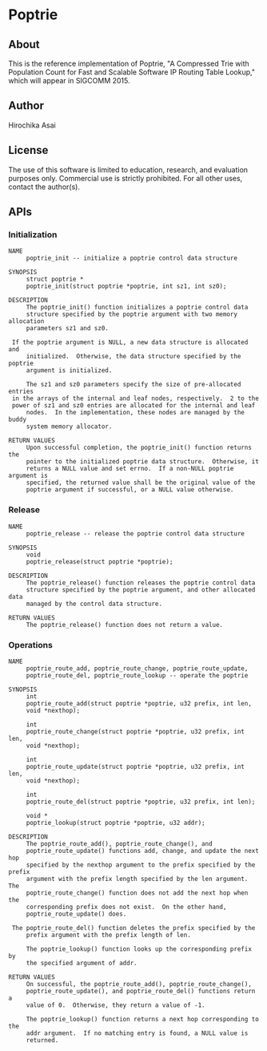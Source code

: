 # Poptrie

## About

This is the reference implementation of Poptrie,  "A Compressed Trie with
Population Count for Fast and Scalable Software IP Routing Table Lookup,"
which will appear in SIGCOMM 2015.


## Author

Hirochika Asai


## License

The use of this software is limited to education, research, and evaluation
purposes only.  Commercial use is strictly prohibited.  For all other uses,
contact the author(s).

## APIs

### Initialization

    NAME
         poptrie_init -- initialize a poptrie control data structure
         
    SYNOPSIS
         struct poptrie *
         poptrie_init(struct poptrie *poptrie, int sz1, int sz0);
         
    DESCRIPTION
         The poptrie_init() function initializes a poptrie control data
         structure specified by the poptrie argument with two memory allocation
         parameters sz1 and sz0.
         
	 If the poptrie argument is NULL, a new data structure is allocated and
         initialized.  Otherwise, the data structure specified by the poptrie
         argument is initialized.
         
         The sz1 and sz0 parameters specify the size of pre-allocated entries
	 in the arrays of the internal and leaf nodes, respectively.  2 to the
	 power of sz1 and sz0 entries are allocated for the internal and leaf
         nodes.  In the implementation, these nodes are managed by the buddy
         system memory allocator.

    RETURN VALUES
         Upon successful completion, the poptrie_init() function returns the
         pointer to the initialized poptrie data structure.  Otherwise, it
         returns a NULL value and set errno.  If a non-NULL poptrie argument is
         specified, the returned value shall be the original value of the
         poptrie argument if successful, or a NULL value otherwise.


### Release

    NAME
         poptrie_release -- release the poptrie control data structure
         
    SYNOPSIS
         void
         poptrie_release(struct poptrie *poptrie);
         
    DESCRIPTION
         The poptrie_release() function releases the poptrie control data
         structure specified by the poptrie argument, and other allocated data
         managed by the control data structure.

    RETURN VALUES
         The poptrie_release() function does not return a value.


### Operations

    NAME
         poptrie_route_add, poptrie_route_change, poptrie_route_update,
         poptrie_route_del, poptrie_route_lookup -- operate the poptrie
         
    SYNOPSIS
         int
         poptrie_route_add(struct poptrie *poptrie, u32 prefix, int len,
         void *nexthop);
         
         int
         poptrie_route_change(struct poptrie *poptrie, u32 prefix, int len,
         void *nexthop);
         
         int
         poptrie_route_update(struct poptrie *poptrie, u32 prefix, int len,
         void *nexthop);
         
         int
         poptrie_route_del(struct poptrie *poptrie, u32 prefix, int len);
         
         void *
         poptrie_lookup(struct poptrie *poptrie, u32 addr);
         
    DESCRIPTION
         The poptrie_route_add(), poptrie_route_change(), and
         poptrie_route_update() functions add, change, and update the next hop
         specified by the nexthop argument to the prefix specified by the prefix
         argument with the prefix length specified by the len argument.  The
         poptrie_route_change() function does not add the next hop when the
         corresponding prefix does not exist.  On the other hand,
         poptrie_route_update() does.
         
	 The poptrie_route_del() function deletes the prefix specified by the
         prefix argument with the prefix length of len.
         
         The poptrie_lookup() function looks up the corresponding prefix by
         the specified argument of addr.
         
    RETURN VALUES
         On successful, the poptrie_route_add(), poptrie_route_change(),
         poptrie_route_update(), and poptrie_route_del() functions return a
         value of 0.  Otherwise, they return a value of -1.
         
         The poptrie_lookup() function returns a next hop corresponding to the
         addr argument.  If no matching entry is found, a NULL value is
         returned.

